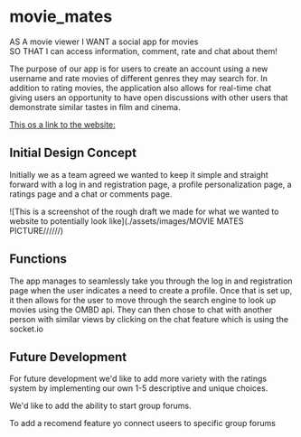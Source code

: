 # movie_mates

AS A movie viewer
I WANT a social app for movies	
SO THAT I can access information, comment, rate and chat about them!

The purpose of our app is for users to create an account using a new username and rate movies of different genres they may search for.
In addition to rating movies, the application also allows for real-time chat giving users an opportunity to have open discussions with other users that demonstrate similar tastes in film and cinema.



[This os a link to the website:](https://)

## Initial Design Concept

Initially we as a team agreed we wanted to keep it simple and straight forward with a log in and registration page, a profile personalization page, a ratings page and a chat or comments page.  

![This is a screenshot of the rough draft we made for what we wanted to website to potentially look like](./assets/images/MOVIE MATES PICTURE//////)

## Functions
The app manages to seamlessly take you through the log in and registration page when the user indicates a need to create a profile. 
Once that is set up, it then allows for the user to move through the search engine to look up movies using the OMBD api.
They can then chose to chat with another person with similar views by clicking on the chat feature which is using the socket.io


## Future Development 
For future development we'd like to add more variety with the ratings system by implementing our own 1-5 descriptive and unique choices.

We'd like to add the ability to start group forums.

To add a recomend feature yo connect useers to specific group forums